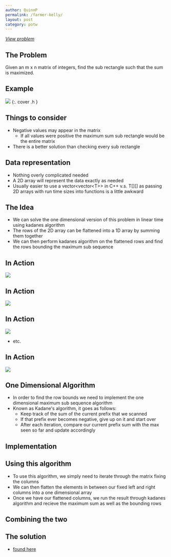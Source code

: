 ```yaml
---
author: QuinnP
permalink: /farmer-kelly/
layout: post
category: potw
---
```


*[View problem](http://potw.quinnftw.com/problem/2015/4/)*

## The Problem

Given an m x n matrix of integers, find the sub rectangle such that the sum is maximized.

## Example
![]({{site.file}}/images/potw/matrix.png)
{:. cover .h }

## Things to consider

* Negative values may appear in the matrix
    * If all values were positive the maximum sum sub rectangle would be the entire matrix
* There is a better solution than checking every sub rectangle

## Data representation

* Nothing overly complicated needed
* A 2D array will represent the data exactly as needed
* Usually easier to use a vector\<vector\<T\>\> in C++ v.s. T[][] as passing 2D arrays with run 
time sizes into functions is a little awkward

## The Idea

* We can solve the one dimensional version of this problem in linear time using kadanes algorithm
* The rows of the 2D array can be flattened into a 1D array by summing them together
* We can then perform kadanes algorithm on the flattened rows and find the rows bounding the 
maximum sub sequence

## In Action

![]({{site.file}}/images/potw/matrix-step-1.png)

## In Action

![]({{site.file}}/images/potw/matrix-step-2.png)

## In Action

![]({{site.file}}/images/potw/matrix-step-3.png)

* etc.

## In Action

![]({{site.file}}/images/potw/matrix-step-final.png)

## One Dimensional Algorithm

* In order to find the row bounds we need to implement the one dimensional maximum sub sequence algorithm
* Known as Kadane's algorithm, it goes as follows:
    * Keep track of the sum of the current prefix that we scanned 
    * If that prefix ever becomes negative, give up on it and start over
    * After each iteration, compare our current prefix sum with the max seen so far
        and update accordingly

## Implementation

<script src="https://gist.github.com/Quinny/bcd3363ec4732209b126.js"></script>

## Using this algorithm

* To use this algorithm, we simply need to iterate through the matrix fixing the columns
* We can then flatten the elements in between our fixed left and right columns into a one dimensional array
* Once we have our flattened columns, we run the result through kadanes algorithm and recieve the maximum sum 
as well as the bounding rows

## Combining the two

<script src="https://gist.github.com/Quinny/878e123bd7e5f341b7f5.js"></script>

## The solution

* [found here](https://gist.github.com/Quinny/62a5561542db7e089e55)
